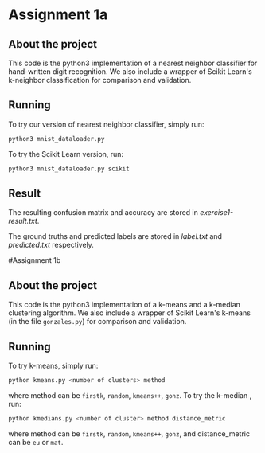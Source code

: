 # Assignment 1a
## About the project
This code is the python3 implementation of a nearest neighbor classifier for hand-written digit recognition. We also include a wrapper of Scikit Learn's k-neighbor classification for comparison and validation.

## Running
To try our version of nearest neighbor classifier, simply run:

```bash
python3 mnist_dataloader.py
```
To try the Scikit Learn version, run:

```bash
python3 mnist_dataloader.py scikit
```

## Result
The resulting confusion matrix and accuracy are stored in *exercise1-result.txt*.

The ground truths and predicted labels are stored in *label.txt* and *predicted.txt* respectively.

#Assignment 1b
## About the project
This code is the python3 implementation of a k-means and a k-median clustering algorithm. We also include a wrapper of Scikit Learn's k-means (in the file ```gonzales.py```) for comparison and validation.

## Running
To try k-means, simply run:

```bash
python kmeans.py <number of clusters> method
```
where method can be ```firstk```, ```random```, ```kmeans++```, ```gonz```.
To try the k-median , run:

```bash
python kmedians.py <number of cluster> method distance_metric 
```
where method can be ```firstk```, ```random```, ```kmeans++```, ```gonz```, and distance_metric can be ```eu``` or ```mat```.
